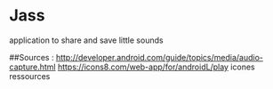 # Jass
application to share and save little sounds


##Sources : 
	  http://developer.android.com/guide/topics/media/audio-capture.html
	  https://icons8.com/web-app/for/androidL/play   icones ressources